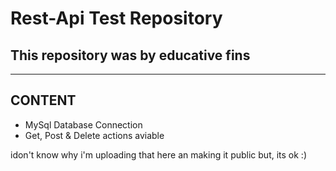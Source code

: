 # Rest-Api Test Repository
## This repository was by educative fins
---------------
## CONTENT
* MySql Database Connection
* Get, Post & Delete actions aviable

idon't know why i'm uploading that here an making it public but, its ok :)
